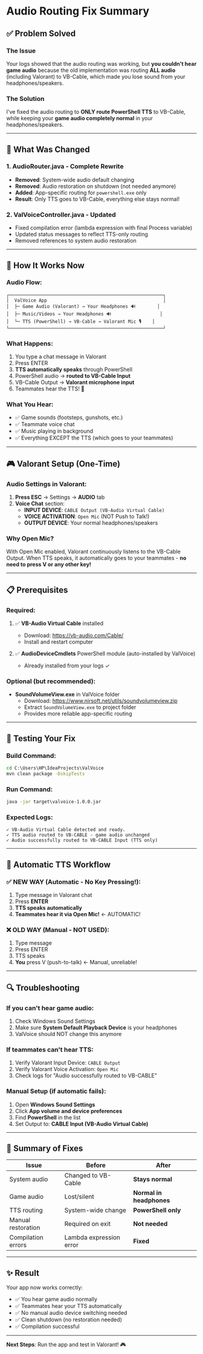 # Audio Routing Fix Summary

## ✅ Problem Solved

### The Issue
Your logs showed that the audio routing was working, but **you couldn't hear game audio** because the old implementation was routing **ALL audio** (including Valorant) to VB-Cable, which made you lose sound from your headphones/speakers.

### The Solution
I've fixed the audio routing to **ONLY route PowerShell TTS** to VB-Cable, while keeping your **game audio completely normal** in your headphones/speakers.

---

## 🔧 What Was Changed

### 1. **AudioRouter.java** - Complete Rewrite
- **Removed**: System-wide audio default changing
- **Removed**: Audio restoration on shutdown (not needed anymore)
- **Added**: App-specific routing for `powershell.exe` only
- **Result**: Only TTS goes to VB-Cable, everything else stays normal!

### 2. **ValVoiceController.java** - Updated
- Fixed compilation error (lambda expression with final Process variable)
- Updated status messages to reflect TTS-only routing
- Removed references to system audio restoration

---

## 🎯 How It Works Now

### Audio Flow:
```
┌─────────────────────────────────────────────────────────┐
│  ValVoice App                                           │
│  ├─ Game Audio (Valorant) → Your Headphones 🔊        │
│  ├─ Music/Videos → Your Headphones 🔊                  │
│  └─ TTS (PowerShell) → VB-Cable → Valorant Mic 🎙️    │
└─────────────────────────────────────────────────────────┘
```

### What Happens:
1. You type a chat message in Valorant
2. Press ENTER
3. **TTS automatically speaks** through PowerShell
4. PowerShell audio → **routed to VB-Cable Input**
5. VB-Cable Output → **Valorant microphone input**
6. Teammates hear the TTS! 🎉

### What You Hear:
- ✅ Game sounds (footsteps, gunshots, etc.)
- ✅ Teammate voice chat
- ✅ Music playing in background
- ✅ Everything EXCEPT the TTS (which goes to your teammates)

---

## 🎮 Valorant Setup (One-Time)

### Audio Settings in Valorant:
1. **Press ESC** → Settings → **AUDIO** tab
2. **Voice Chat** section:
   - **INPUT DEVICE**: `CABLE Output (VB-Audio Virtual Cable)`
   - **VOICE ACTIVATION**: `Open Mic` (NOT Push to Talk!)
   - **OUTPUT DEVICE**: Your normal headphones/speakers

### Why Open Mic?
With Open Mic enabled, Valorant continuously listens to the VB-Cable Output. When TTS speaks, it automatically goes to your teammates - **no need to press V or any other key!**

---

## 📋 Prerequisites

### Required:
1. ✅ **VB-Audio Virtual Cable** installed
   - Download: https://vb-audio.com/Cable/
   - Install and restart computer
   
2. ✅ **AudioDeviceCmdlets** PowerShell module (auto-installed by ValVoice)
   - Already installed from your logs ✓

### Optional (but recommended):
- **SoundVolumeView.exe** in ValVoice folder
  - Download: https://www.nirsoft.net/utils/soundvolumeview.zip
  - Extract `SoundVolumeView.exe` to project folder
  - Provides more reliable app-specific routing

---

## 🚀 Testing Your Fix

### Build Command:
```cmd
cd C:\Users\HP\IdeaProjects\ValVoice
mvn clean package -DskipTests
```

### Run Command:
```cmd
java -jar target\valvoice-1.0.0.jar
```

### Expected Logs:
```
✓ VB-Audio Virtual Cable detected and ready.
✓ TTS audio routed to VB-CABLE - game audio unchanged
✓ Audio successfully routed to VB-CABLE Input (TTS only)
```

---

## 🎯 Automatic TTS Workflow

### ✅ NEW WAY (Automatic - No Key Pressing!):
1. Type message in Valorant chat
2. Press **ENTER**
3. **TTS speaks automatically**
4. **Teammates hear it via Open Mic!** ← AUTOMATIC!

### ❌ OLD WAY (Manual - NOT USED):
1. Type message
2. Press ENTER
3. TTS speaks
4. **You** press V (push-to-talk) ← Manual, unreliable!

---

## 🔍 Troubleshooting

### If you can't hear game audio:
1. Check Windows Sound Settings
2. Make sure **System Default Playback Device** is your headphones
3. ValVoice should NOT change this anymore

### If teammates can't hear TTS:
1. Verify Valorant Input Device: `CABLE Output`
2. Verify Valorant Voice Activation: `Open Mic`
3. Check logs for "Audio successfully routed to VB-CABLE"

### Manual Setup (if automatic fails):
1. Open **Windows Sound Settings**
2. Click **App volume and device preferences**
3. Find **PowerShell** in the list
4. Set Output to: **CABLE Input (VB-Audio Virtual Cable)**

---

## 📝 Summary of Fixes

| Issue | Before | After |
|-------|--------|-------|
| System audio | Changed to VB-Cable | **Stays normal** |
| Game audio | Lost/silent | **Normal in headphones** |
| TTS routing | System-wide change | **PowerShell only** |
| Manual restoration | Required on exit | **Not needed** |
| Compilation errors | Lambda expression error | **Fixed** |

---

## ✨ Result

Your app now works correctly:
- ✅ You hear game audio normally
- ✅ Teammates hear your TTS automatically
- ✅ No manual audio device switching needed
- ✅ Clean shutdown (no restoration needed)
- ✅ Compilation successful

---

**Next Steps**: Run the app and test in Valorant! 🎮

